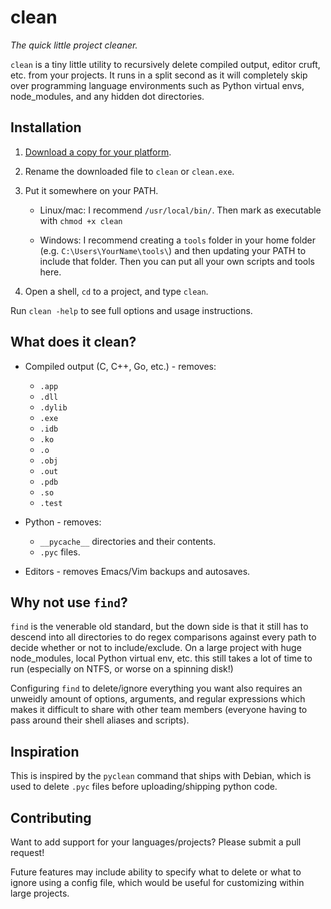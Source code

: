clean
=====

*The quick little project cleaner.*

`clean` is a tiny little utility to recursively delete compiled output, editor
cruft, etc. from your projects. It runs in a split second as it will completely
skip over programming language environments such as Python virtual envs,
node_modules, and any hidden dot directories.


Installation
------------

1. [Download a copy for your platform](https://github.com/vsalvino/clean/releases).

2. Rename the downloaded file to `clean` or `clean.exe`.

3. Put it somewhere on your PATH.

   * Linux/mac: I recommend `/usr/local/bin/`. Then mark as executable with
     `chmod +x clean`

   * Windows: I recommend creating a `tools` folder in your home folder (e.g.
     `C:\Users\YourName\tools\`) and then updating your PATH to include that
     folder. Then you can put all your own scripts and tools here.

4. Open a shell, `cd` to a project, and type `clean`.

Run `clean -help` to see full options and usage instructions.


What does it clean?
-------------------

* Compiled output (C, C++, Go, etc.) - removes:
  * `.app`
  * `.dll`
  * `.dylib`
  * `.exe`
  * `.idb`
  * `.ko`
  * `.o`
  * `.obj`
  * `.out`
  * `.pdb`
  * `.so`
  * `.test`

* Python - removes:
  * `__pycache__` directories and their contents.
  * `.pyc` files.

* Editors - removes Emacs/Vim backups and autosaves.


Why not use `find`?
-------------------

`find` is the venerable old standard, but the down side is that it still has to
descend into all directories to do regex comparisons against every path to
decide whether or not to include/exclude. On a large project with huge
node_modules, local Python virtual env, etc. this still takes a lot of time to
run (especially on NTFS, or worse on a spinning disk!)

Configuring `find` to delete/ignore everything you want also requires an
unweidly amount of options, arguments, and regular expressions which makes it
difficult to share with other team members (everyone having to pass around their
shell aliases and scripts).


Inspiration
-----------

This is inspired by the `pyclean` command that ships with Debian, which is used
to delete `.pyc` files before uploading/shipping python code.


Contributing
------------

Want to add support for your languages/projects? Please submit a pull request!

Future features may include ability to specify what to delete or what to ignore
using a config file, which would be useful for customizing within large
projects.
